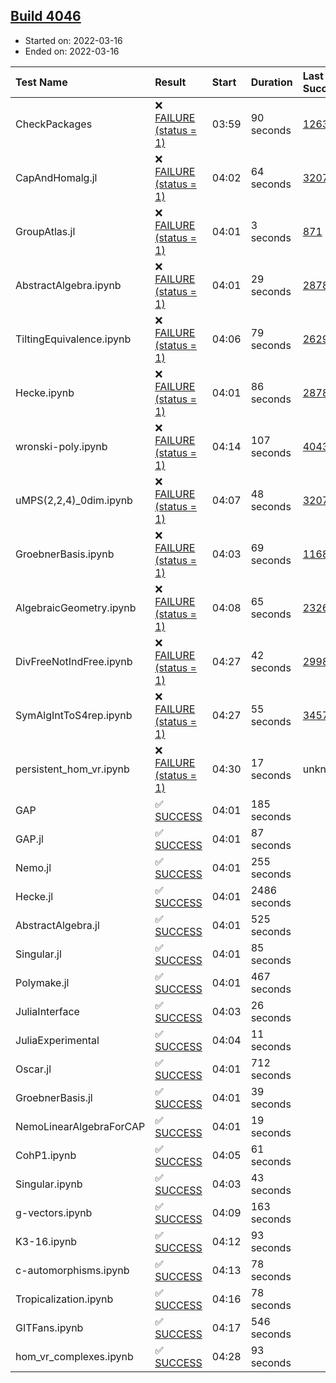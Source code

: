 ## [Build 4046](https://oscarci.mathematik.uni-kl.de/job/oscar-stable/4046/)

* Started on: 2022-03-16
* Ended on: 2022-03-16

| Test Name    | Result | Start | Duration | Last Success | First Failure |
|:-------------|:-------|:------|:---------|:-------------|:--------------|
| CheckPackages | ❌ [FAILURE (status = 1)](https://oscarci.mathematik.uni-kl.de/job/oscar-stable/4046/artifact/logs/build-4046/CheckPackages.log) | 03:59 | 90 seconds | [1263](https://oscarci.mathematik.uni-kl.de/job/oscar-stable/1263/) | [1264](https://oscarci.mathematik.uni-kl.de/job/oscar-stable/1264/) |
| CapAndHomalg.jl | ❌ [FAILURE (status = 1)](https://oscarci.mathematik.uni-kl.de/job/oscar-stable/4046/artifact/logs/build-4046/CapAndHomalg.jl.log) | 04:02 | 64 seconds | [3207](https://oscarci.mathematik.uni-kl.de/job/oscar-stable/3207/) | [3208](https://oscarci.mathematik.uni-kl.de/job/oscar-stable/3208/) |
| GroupAtlas.jl | ❌ [FAILURE (status = 1)](https://oscarci.mathematik.uni-kl.de/job/oscar-stable/4046/artifact/logs/build-4046/GroupAtlas.jl.log) | 04:01 | 3 seconds | [871](https://oscarci.mathematik.uni-kl.de/job/oscar-stable/871/) | [872](https://oscarci.mathematik.uni-kl.de/job/oscar-stable/872/) |
| AbstractAlgebra.ipynb | ❌ [FAILURE (status = 1)](https://oscarci.mathematik.uni-kl.de/job/oscar-stable/4046/artifact/logs/build-4046/AbstractAlgebra.ipynb.log) | 04:01 | 29 seconds | [2878](https://oscarci.mathematik.uni-kl.de/job/oscar-stable/2878/) | [2879](https://oscarci.mathematik.uni-kl.de/job/oscar-stable/2879/) |
| TiltingEquivalence.ipynb | ❌ [FAILURE (status = 1)](https://oscarci.mathematik.uni-kl.de/job/oscar-stable/4046/artifact/logs/build-4046/TiltingEquivalence.ipynb.log) | 04:06 | 79 seconds | [2629](https://oscarci.mathematik.uni-kl.de/job/oscar-stable/2629/) | [2630](https://oscarci.mathematik.uni-kl.de/job/oscar-stable/2630/) |
| Hecke.ipynb | ❌ [FAILURE (status = 1)](https://oscarci.mathematik.uni-kl.de/job/oscar-stable/4046/artifact/logs/build-4046/Hecke.ipynb.log) | 04:01 | 86 seconds | [2878](https://oscarci.mathematik.uni-kl.de/job/oscar-stable/2878/) | [2879](https://oscarci.mathematik.uni-kl.de/job/oscar-stable/2879/) |
| wronski-poly.ipynb | ❌ [FAILURE (status = 1)](https://oscarci.mathematik.uni-kl.de/job/oscar-stable/4046/artifact/logs/build-4046/wronski-poly.ipynb.log) | 04:14 | 107 seconds | [4043](https://oscarci.mathematik.uni-kl.de/job/oscar-stable/4043/) | [4044](https://oscarci.mathematik.uni-kl.de/job/oscar-stable/4044/) |
| uMPS(2,2,4)_0dim.ipynb | ❌ [FAILURE (status = 1)](https://oscarci.mathematik.uni-kl.de/job/oscar-stable/4046/artifact/logs/build-4046/uMPS-2-2-4-_0dim.ipynb.log) | 04:07 | 48 seconds | [3207](https://oscarci.mathematik.uni-kl.de/job/oscar-stable/3207/) | [3208](https://oscarci.mathematik.uni-kl.de/job/oscar-stable/3208/) |
| GroebnerBasis.ipynb | ❌ [FAILURE (status = 1)](https://oscarci.mathematik.uni-kl.de/job/oscar-stable/4046/artifact/logs/build-4046/GroebnerBasis.ipynb.log) | 04:03 | 69 seconds | [1168](https://oscarci.mathematik.uni-kl.de/job/oscar-stable/1168/) | [1169](https://oscarci.mathematik.uni-kl.de/job/oscar-stable/1169/) |
| AlgebraicGeometry.ipynb | ❌ [FAILURE (status = 1)](https://oscarci.mathematik.uni-kl.de/job/oscar-stable/4046/artifact/logs/build-4046/AlgebraicGeometry.ipynb.log) | 04:08 | 65 seconds | [2326](https://oscarci.mathematik.uni-kl.de/job/oscar-stable/2326/) | [2327](https://oscarci.mathematik.uni-kl.de/job/oscar-stable/2327/) |
| DivFreeNotIndFree.ipynb | ❌ [FAILURE (status = 1)](https://oscarci.mathematik.uni-kl.de/job/oscar-stable/4046/artifact/logs/build-4046/DivFreeNotIndFree.ipynb.log) | 04:27 | 42 seconds | [2998](https://oscarci.mathematik.uni-kl.de/job/oscar-stable/2998/) | [2999](https://oscarci.mathematik.uni-kl.de/job/oscar-stable/2999/) |
| SymAlgIntToS4rep.ipynb | ❌ [FAILURE (status = 1)](https://oscarci.mathematik.uni-kl.de/job/oscar-stable/4046/artifact/logs/build-4046/SymAlgIntToS4rep.ipynb.log) | 04:27 | 55 seconds | [3457](https://oscarci.mathematik.uni-kl.de/job/oscar-stable/3457/) | [3458](https://oscarci.mathematik.uni-kl.de/job/oscar-stable/3458/) |
| persistent_hom_vr.ipynb | ❌ [FAILURE (status = 1)](https://oscarci.mathematik.uni-kl.de/job/oscar-stable/4046/artifact/logs/build-4046/persistent_hom_vr.ipynb.log) | 04:30 | 17 seconds | unknown | unknown |
| GAP | ✅ [SUCCESS](https://oscarci.mathematik.uni-kl.de/job/oscar-stable/4046/artifact/logs/build-4046/GAP.log) | 04:01 | 185 seconds |  |  |
| GAP.jl | ✅ [SUCCESS](https://oscarci.mathematik.uni-kl.de/job/oscar-stable/4046/artifact/logs/build-4046/GAP.jl.log) | 04:01 | 87 seconds |  |  |
| Nemo.jl | ✅ [SUCCESS](https://oscarci.mathematik.uni-kl.de/job/oscar-stable/4046/artifact/logs/build-4046/Nemo.jl.log) | 04:01 | 255 seconds |  |  |
| Hecke.jl | ✅ [SUCCESS](https://oscarci.mathematik.uni-kl.de/job/oscar-stable/4046/artifact/logs/build-4046/Hecke.jl.log) | 04:01 | 2486 seconds |  |  |
| AbstractAlgebra.jl | ✅ [SUCCESS](https://oscarci.mathematik.uni-kl.de/job/oscar-stable/4046/artifact/logs/build-4046/AbstractAlgebra.jl.log) | 04:01 | 525 seconds |  |  |
| Singular.jl | ✅ [SUCCESS](https://oscarci.mathematik.uni-kl.de/job/oscar-stable/4046/artifact/logs/build-4046/Singular.jl.log) | 04:01 | 85 seconds |  |  |
| Polymake.jl | ✅ [SUCCESS](https://oscarci.mathematik.uni-kl.de/job/oscar-stable/4046/artifact/logs/build-4046/Polymake.jl.log) | 04:01 | 467 seconds |  |  |
| JuliaInterface | ✅ [SUCCESS](https://oscarci.mathematik.uni-kl.de/job/oscar-stable/4046/artifact/logs/build-4046/JuliaInterface.log) | 04:03 | 26 seconds |  |  |
| JuliaExperimental | ✅ [SUCCESS](https://oscarci.mathematik.uni-kl.de/job/oscar-stable/4046/artifact/logs/build-4046/JuliaExperimental.log) | 04:04 | 11 seconds |  |  |
| Oscar.jl | ✅ [SUCCESS](https://oscarci.mathematik.uni-kl.de/job/oscar-stable/4046/artifact/logs/build-4046/Oscar.jl.log) | 04:01 | 712 seconds |  |  |
| GroebnerBasis.jl | ✅ [SUCCESS](https://oscarci.mathematik.uni-kl.de/job/oscar-stable/4046/artifact/logs/build-4046/GroebnerBasis.jl.log) | 04:01 | 39 seconds |  |  |
| NemoLinearAlgebraForCAP | ✅ [SUCCESS](https://oscarci.mathematik.uni-kl.de/job/oscar-stable/4046/artifact/logs/build-4046/NemoLinearAlgebraForCAP.log) | 04:01 | 19 seconds |  |  |
| CohP1.ipynb | ✅ [SUCCESS](https://oscarci.mathematik.uni-kl.de/job/oscar-stable/4046/artifact/logs/build-4046/CohP1.ipynb.log) | 04:05 | 61 seconds |  |  |
| Singular.ipynb | ✅ [SUCCESS](https://oscarci.mathematik.uni-kl.de/job/oscar-stable/4046/artifact/logs/build-4046/Singular.ipynb.log) | 04:03 | 43 seconds |  |  |
| g-vectors.ipynb | ✅ [SUCCESS](https://oscarci.mathematik.uni-kl.de/job/oscar-stable/4046/artifact/logs/build-4046/g-vectors.ipynb.log) | 04:09 | 163 seconds |  |  |
| K3-16.ipynb | ✅ [SUCCESS](https://oscarci.mathematik.uni-kl.de/job/oscar-stable/4046/artifact/logs/build-4046/K3-16.ipynb.log) | 04:12 | 93 seconds |  |  |
| c-automorphisms.ipynb | ✅ [SUCCESS](https://oscarci.mathematik.uni-kl.de/job/oscar-stable/4046/artifact/logs/build-4046/c-automorphisms.ipynb.log) | 04:13 | 78 seconds |  |  |
| Tropicalization.ipynb | ✅ [SUCCESS](https://oscarci.mathematik.uni-kl.de/job/oscar-stable/4046/artifact/logs/build-4046/Tropicalization.ipynb.log) | 04:16 | 78 seconds |  |  |
| GITFans.ipynb | ✅ [SUCCESS](https://oscarci.mathematik.uni-kl.de/job/oscar-stable/4046/artifact/logs/build-4046/GITFans.ipynb.log) | 04:17 | 546 seconds |  |  |
| hom_vr_complexes.ipynb | ✅ [SUCCESS](https://oscarci.mathematik.uni-kl.de/job/oscar-stable/4046/artifact/logs/build-4046/hom_vr_complexes.ipynb.log) | 04:28 | 93 seconds |  |  |
